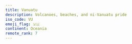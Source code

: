 ```yaml
---
title: Vanuatu
description: Volcanoes, beaches, and ni-Vanuatu pride
iso_code: VU
emoji_flag: 🇻🇺
continent: Oceania
remote_rank: 7
---
```

